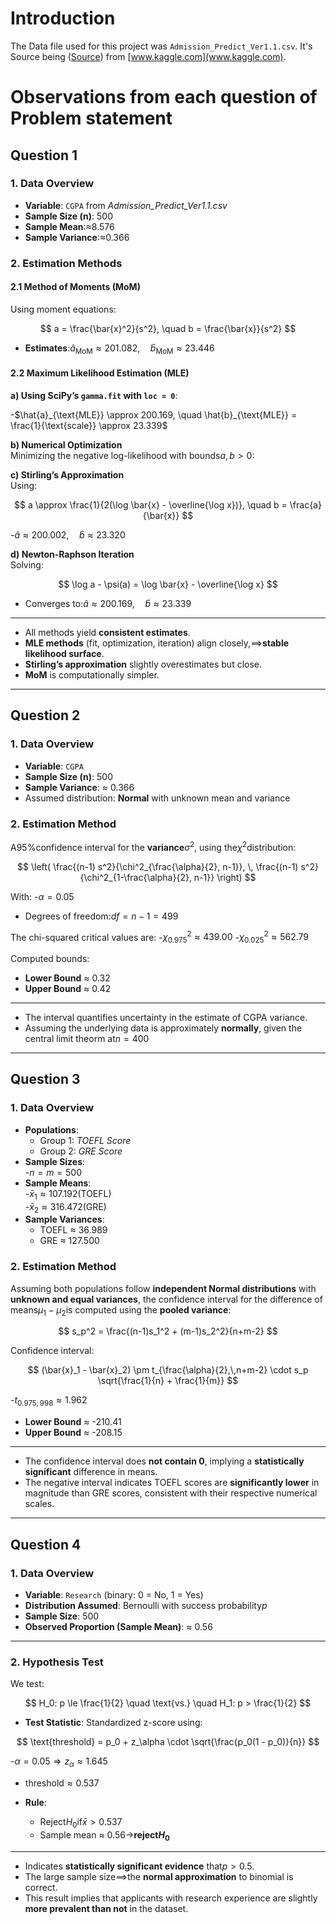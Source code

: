 # Introduction
The Data file used for this project was 
`Admission_Predict_Ver1.1.csv`. It's Source being ([Source](https://www.kaggle.com/datasets/mohansacharya/graduate-admissions)) from [www.kaggle.com](www.kaggle.com).

# Observations from each question of Problem statement

## **Question 1**
  
### 1. Data Overview

- **Variable**: `CGPA` from *Admission_Predict_Ver1.1.csv*
- **Sample Size (n)**: 500  
- **Sample Mean**:$\approx$8.576  
- **Sample Variance**:$\approx$0.366

### 2. Estimation Methods

#### 2.1 Method of Moments (MoM)

Using moment equations:

$$
a = \frac{\bar{x}^2}{s^2}, \quad b = \frac{\bar{x}}{s^2}
$$

- **Estimates**:$\hat{a}_{\text{MoM}} \approx 201.082 , \quad \hat{b}_{\text{MoM}} \approx 23.446$

#### 2.2 Maximum Likelihood Estimation (MLE)

**a) Using SciPy’s `gamma.fit` with `loc = 0`**:

-$\hat{a}_{\text{MLE}} \approx 200.169, \quad \hat{b}_{\text{MLE}} = \frac{1}{\text{scale}} \approx 23.339$

**b) Numerical Optimization**  
Minimizing the negative log-likelihood with bounds$a, b > 0$:

**c) Stirling’s Approximation**  
Using:

$$
a \approx \frac{1}{2(\log \bar{x} - \overline{\log x})}, \quad b = \frac{a}{\bar{x}}
$$

-$\hat{a} \approx 200.002 , \quad \hat{b} \approx 23.320$

**d) Newton-Raphson Iteration**  
Solving:

$$
\log a - \psi(a) = \log \bar{x} - \overline{\log x}
$$

- Converges to:$\hat{a} \approx 200.169, \quad \hat{b} \approx 23.339$

---

- All methods yield **consistent estimates**.
- **MLE methods** (fit, optimization, iteration) align closely,$\implies$**stable likelihood surface**.
- **Stirling’s approximation** slightly overestimates but close.
- **MoM** is computationally simpler.

---

## **Question 2**

### 1. Data Overview

- **Variable**: `CGPA`  
- **Sample Size (n)**: 500  
- **Sample Variance**: ≈ 0.366  
- Assumed distribution: **Normal** with unknown mean and variance

### 2. Estimation Method

A$95\%$confidence interval for the **variance**$\sigma^2$, using the$\chi^2$distribution:

$$
\left( \frac{(n-1) s^2}{\chi^2_{\frac{\alpha}{2}, n-1}}, \, \frac{(n-1) s^2}{\chi^2_{1-\frac{\alpha}{2}, n-1}} \right)
$$

With:
-$\alpha = 0.05$
- Degrees of freedom:$df = n - 1 = 499$

The chi-squared critical values are:
-$\chi^2_{0.975} \approx 439.00$
-$\chi^2_{0.025} \approx 562.79$

Computed bounds:
- **Lower Bound** ≈ 0.32  
- **Upper Bound** ≈ 0.42

---

- The interval quantifies uncertainty in the estimate of CGPA variance.
- Assuming the underlying data is approximately **normally**, given the central limit theorm at$n = 400$

---

## **Question 3**

### 1. Data Overview

- **Populations**:  
  - Group 1: *TOEFL Score*  
  - Group 2: *GRE Score*  
- **Sample Sizes**:  
  -$n = m = 500$ 
- **Sample Means**:  
  -$\bar{x}_1 \approx 107.192$(TOEFL)  
  -$\bar{x}_2 \approx 316.472$(GRE)  
- **Sample Variances**:  
  - TOEFL ≈ 36.989  
  - GRE ≈ 127.500  

### 2. Estimation Method

Assuming both populations follow **independent Normal distributions** with **unknown and equal variances**, the confidence interval for the difference of means$\mu_1 - \mu_2$is computed using the **pooled variance**:

$$
s_p^2 = \frac{(n-1)s_1^2 + (m-1)s_2^2}{n+m-2}
$$

Confidence interval:

$$
(\bar{x}_1 - \bar{x}_2) \pm t_{\frac{\alpha}{2},\,n+m-2} \cdot s_p \sqrt{\frac{1}{n} + \frac{1}{m}}
$$

-$t_{0.975,998} \approx 1.962$
- **Lower Bound** ≈ -210.41  
- **Upper Bound** ≈ -208.15

---

- The confidence interval does **not contain 0**, implying a **statistically significant** difference in means.
- The negative interval indicates TOEFL scores are **significantly lower** in magnitude than GRE scores, consistent with their respective numerical scales.

---

## **Question 4**

### 1. Data Overview

- **Variable**: `Research` (binary: 0 = No, 1 = Yes)  
- **Distribution Assumed**: Bernoulli with success probability$p$ 
- **Sample Size**: 500  
- **Observed Proportion (Sample Mean)**: ≈ 0.56  

---

### 2. Hypothesis Test

We test:

$$
H_0: p \le \frac{1}{2} \quad \text{vs.} \quad H_1: p > \frac{1}{2}
$$

- **Test Statistic**: Standardized z-score using:

$$
\text{threshold} = p_0 + z_\alpha \cdot \sqrt{\frac{p_0(1 - p_0)}{n}}
$$

-$\alpha = 0.05 \Rightarrow z_\alpha \approx 1.645$ 
- threshold$\approx 0.537$

- **Rule**:  
  - Reject$H_0$if$\bar{x} > 0.537$ 
  - Sample mean ≈ 0.56$\rightarrow$**reject$H_0$**

---

- Indicates **statistically significant evidence** that$p > 0.5$.
- The large sample size$\implies$the **normal approximation** to binomial is correct.
- This result implies that applicants with research experience are slightly **more prevalent than not** in the dataset.
